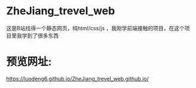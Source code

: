 # ZheJiang_trevel_web
这是B站找得一个静态网页，纯html/css/js ，我刚学前端接触的项目，在这个项目里我学到了很多东西

# 预览网址:
https://luodeng6.github.io/ZheJiang_trevel_web.github.io/

